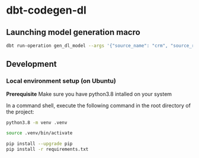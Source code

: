 # dbt-codegen-dl

## Launching model generation macro
```bash
dbt run-operation gen_dl_model --args '{"source_name": "crm", "source_relation": "feed1"}'
```

## Development

### Local environment setup (on Ubuntu)

**Prerequisite** Make sure you have python3.8 intalled on your system

In a command shell, execute the following command in the root directory of the project:
```bash
python3.8 -m venv .venv

source .venv/bin/activate

pip install --upgrade pip
pip install -r requirements.txt
